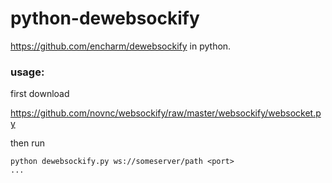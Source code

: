 # python-dewebsockify
https://github.com/encharm/dewebsockify in python.

### usage:

first download

https://github.com/novnc/websockify/raw/master/websockify/websocket.py

then run
```
python dewebsockify.py ws://someserver/path <port>
...
